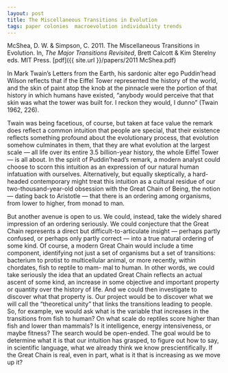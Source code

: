 ```yaml
---
layout: post
title: The Miscellaneous Transitions in Evolution
tags: paper colonies  macroevolution individuality trends
---
```


McShea, D. W. & Simpson, C. 2011. The Miscellaneous Transitions in Evolution. In, _The Major Transitions Revisited_, Brett Calcott & Kim Sterelny eds. MIT Press. [pdf]({{ site.url }}/papers/2011 McShea.pdf)


In Mark Twain’s Letters from the Earth, his sardonic alter ego Puddin’head Wilson reflects that if the Eiffel Tower represented the history of the world, and the skin of paint atop the knob at the pinnacle were the portion of that history in which humans have existed, “anybody would perceive that that skin was what the tower was built for. I reckon they would, I dunno” (Twain 1962, 226).

Twain was being facetious, of course, but taken at face value the remark does reflect a common intuition that people are special, that their existence reflects something profound about the evolutionary process, that evolution somehow culminates in them, that they are what evolution at the largest scale — all life over its entire 3.5 billion-year history, the whole Eiffel Tower — is all about. In the spirit of Puddin’head’s remark, a modern analyst could choose to scorn this intuition as an expression of our natural human infatuation with ourselves. Alternatively, but equally skeptically, a hard-headed contemporary might treat this intuition as a cultural residue of our two-thousand-year-old obsession with the Great Chain of Being, the notion — dating back to Aristotle — that there is an ordering among organisms, from lower to higher, from monad to man.

But another avenue is open to us. We could, instead, take the widely shared impression of an ordering seriously. We could conjecture that the Great Chain represents a direct but difficult-to-articulate insight — perhaps partly confused, or perhaps only partly correct —  into a true natural ordering of some kind. Of course, a modern Great Chain would include a time component, identifying not just a set of organisms but a set of transitions: bacterium to protist to multicellular animal, or more recently, within chordates, fish to reptile to mam- mal to human. In other words, we could take seriously the idea that an updated Great Chain reflects an actual ascent of some kind, an increase in some objective and important property or quantity over the history of life. And we could then investigate to discover what that property is. Our project would be to discover what we will call the “theoretical unity” that links the transitions leading to people. So, for example, we would ask what is the variable that increases in the transitions from fish to human? On what scale do reptiles score higher than fish and lower than mammals? Is it intelligence, energy intensiveness, or maybe fitness? The search would be open-ended. The goal would be to determine what it is that our intuition has grasped, to figure out how to say, in scientific language, what we already think we know prescientifically. If the Great Chain is real, even in part, what is it that is increasing as we move up it?

